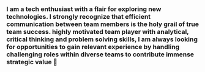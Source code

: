 ### I am a tech enthusiast with a flair for exploring new technologies. I strongly recognize that efficient communication between team members is the holy grail of true team success. highly motivated team player with analytical, critical thinking and problem solving skills, I am always looking for opportunities to gain relevant experience by handling challenging roles within diverse teams to contribute immense strategic value 👋

<!--
**wastech/wastech** is a ✨ _special_ ✨ repository because its `README.md` (this file) appears on your GitHub profile.

Here are some ideas to get you started:

 🔭 I’m currently working on ...
- 🌱 I’m currently learning ...
- 👯 I’m looking to collaborate on ...
- 🤔 I’m looking for help with ...
- 💬 Ask me about ...
- 📫 How to reach me: ...
- 😄 Pronouns: ...
- ⚡ Fun fact: ...
-->
